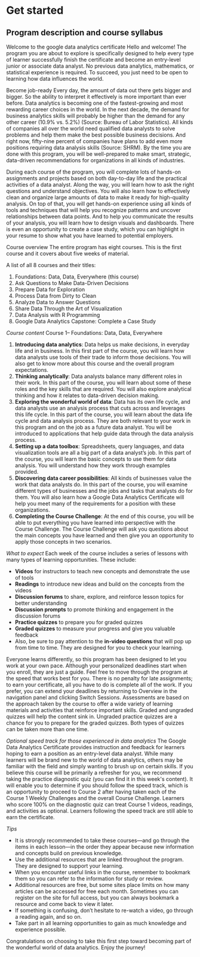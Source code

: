 # Get started

## Program description and course syllabus

Welcome to the google data analytics certificate
Hello and welcome! The program you are about to explore is specifically designed to help every type of learner successfully finish the certificate and become an entry-level junior or associate data analyst. No previous data analytics, mathematics, or statistical experience is required. To succeed, you just need to be open to learning how data influences the world. 

Become job-ready
Every day, the amount of data out there gets bigger and bigger. So the ability to interpret it effectively is more important than ever before. Data analytics is becoming one of the fastest-growing and most rewarding career choices in the world. In the next decade, the demand for business analytics skills will probably be higher than the demand for any other career (10.9% vs. 5.2%) (Source: Bureau of Labor Statistics). All kinds of companies all over the world need qualified data analysts to solve problems and help them make the best possible business decisions. And right now, fifty-nine percent of companies have plans to add even more positions requiring data analysis skills (Source: SHRM). By the time you are done with this program, you will be well-prepared to make smart, strategic, data-driven recommendations for organizations in all kinds of industries. 

During each course of the program, you will complete lots of hands-on assignments and projects based on both day-to-day life and the practical activities of a data analyst. Along the way, you will learn how to ask the right questions and understand objectives. You will also learn how to effectively clean and organize large amounts of data to make it ready for high-quality analysis. On top of that, you will get hands-on experience using all kinds of tools and techniques that will help you recognize patterns and uncover relationships between data points. And to help you communicate the results of your analysis, you will learn how to design visuals and dashboards. There is even an opportunity to create a case study, which you can highlight in your resume to show what you have learned to potential employers. 

Course overview
The entire program has eight courses. This is the first course and it covers about five weeks of material. 

A list of all 8 courses and their titles: 
1. Foundations: Data, Data, Everywhere (this course)
2. Ask Questions to Make Data-Driven Decisions
3. Prepare Data for Exploration
4. Process Data from Dirty to Clean
5. Analyze Data to Answer Questions
6. Share Data Through the Art of Visualization 
7. Data Analysis with R Programming 
8. Google Data Analytics Capstone: Complete a Case Study 

<i>Course content</i>
Course 1– Foundations: Data, Data, Everywhere
1. <b>Introducing data analytics</b>: Data helps us make decisions, in everyday life and in business. In this first part of the course, you will learn how data analysts use tools of their trade to inform those decisions. You will also get to know more about this course and the overall program expectations.
2. <b>Thinking analytically</b>: Data analysts balance many different roles in their work. In this part of the course, you will learn about some of these roles and the key skills that are required. You will also explore analytical thinking and how it relates to data-driven decision making.
3. <b>Exploring the wonderful world of data</b>: Data has its own life cycle, and data analysts use an analysis process that cuts across and leverages this life cycle. In this part of the course, you will learn about the data life cycle and data analysis process. They are both relevant to your work in this program and on the job as a future data analyst. You will be introduced to applications that help guide data through the data analysis process.
4. <b>Setting up a data toolbox</b>: Spreadsheets, query languages, and data visualization tools are all a big part of a data analyst’s job. In this part of the course, you will learn the basic concepts to use them for data analysis. You will understand how they work through examples provided.
5. <b>Discovering data career possibilities</b>: All kinds of businesses value the work that data analysts do. In this part of the course, you will examine different types of businesses and the jobs and tasks that analysts do for them. You will also learn how a Google Data Analytics Certificate will help you meet many of the requirements for a position with these organizations.
6. <b>Completing the Course Challenge</b>: At the end of this course, you will be able to put everything you have learned into perspective with the Course Challenge. The Course Challenge will ask you questions about the main concepts you have learned and then give you an opportunity to apply those concepts in two scenarios.

<i>What to expect</i>
Each week of the course includes a series of lessons with many types of learning opportunities. These include:
- <b>Videos</b> for instructors to teach new concepts and demonstrate the use of tools
- <b>Readings</b> to introduce new ideas and build on the concepts from the videos
- <b>Discussion forums</b> to share, explore, and reinforce lesson topics for better understanding
- <b>Discussion prompts</b> to promote thinking and engagement in the discussion forums
- <b>Practice quizzes</b> to prepare you for graded quizzes
- <b>Graded quizzes</b> to measure your progress and give you valuable feedback 
- Also, be sure to pay attention to the <b>in-video questions</b> that will pop up from time to time. They are designed for you to check your learning. 

Everyone learns differently, so this program has been designed to let you work at your own pace. Although your personalized deadlines start when you enroll, they are just a guide. Feel free to move through the program at the speed that works best for you. There is no penalty for late assignments; to earn your certificate, all you have to do is complete all of the work. If you prefer, you can extend your deadlines by returning to Overview in the navigation panel and clicking Switch Sessions. Assessments are based on the approach taken by the course to offer a wide variety of learning materials and activities that reinforce important skills. Graded and ungraded quizzes will help the content sink in. Ungraded practice quizzes are a chance for you to prepare for the graded quizzes. Both types of quizzes can be taken more than one time. 

<i>Optional speed track for those experienced in data analytics</i>
The Google Data Analytics Certificate provides instruction and feedback for learners hoping to earn a position as an entry-level data analyst. While many learners will be brand new to the world of data analytics, others may be familiar with the field and simply wanting to brush up on certain skills. 
If you believe this course will be primarily a refresher for you, we recommend taking the practice diagnostic quiz (you can find it in this week's content). It will enable you to determine if you should follow the speed track, which is an opportunity to proceed to Course 2 after having taken each of the Course 1 Weekly Challenges and the overall Course Challenge. Learners who score 100% on the diagnostic quiz can treat Course 1 videos, readings, and activities as optional. Learners following the speed track are still able to earn the certificate. 

<i>Tips</i>
- It is strongly recommended to take these courses—and go through the items in each lesson—in the order they appear because new information and concepts build on previous knowledge. 
- Use the additional resources that are linked throughout the program. They are designed to support your learning. 
- When you encounter useful links in the course, remember to bookmark them so you can refer to the information for study or review.
- Additional resources are free, but some sites place limits on how many articles can be accessed for free each month. Sometimes you can register on the site for full access, but you can always bookmark a resource and come back to view it later.
- If something is confusing, don’t hesitate to re-watch a video, go through a reading again, and so on.
- Take part in all learning opportunities to gain as much knowledge and experience possible. 

Congratulations on choosing to take this first step toward becoming part of the wonderful world of data analytics. Enjoy the journey!
